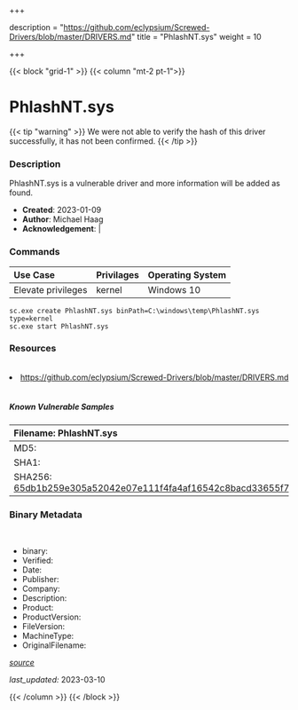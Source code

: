 +++

description = "https://github.com/eclypsium/Screwed-Drivers/blob/master/DRIVERS.md"
title = "PhlashNT.sys"
weight = 10

+++


{{< block "grid-1" >}}
{{< column "mt-2 pt-1">}}




# PhlashNT.sys 


{{< tip "warning" >}}
We were not able to verify the hash of this driver successfully, it has not been confirmed.
{{< /tip >}}




### Description


PhlashNT.sys is a vulnerable driver and more information will be added as found.


- **Created**: 2023-01-09
- **Author**: Michael Haag
- **Acknowledgement**:  | [](https://twitter.com/)

### Commands

| Use Case | Privilages | Operating System | 
|:---- | ---- | ---- |
| Elevate privileges | kernel | Windows 10 |

```
sc.exe create PhlashNT.sys binPath=C:\windows\temp\PhlashNT.sys type=kernel
sc.exe start PhlashNT.sys
```

### Resources
<br>


<li><a href=" https://github.com/eclypsium/Screwed-Drivers/blob/master/DRIVERS.md"> https://github.com/eclypsium/Screwed-Drivers/blob/master/DRIVERS.md</a></li>


<br>


##### Known Vulnerable Samples

| Filename: PhlashNT.sys |
|:---- |
|MD5: <a href="https://www.virustotal.com/gui/file/{&#39;Filename&#39;: &#39;PhlashNT.sys&#39;, &#39;MD5&#39;: &#39;&#39;, &#39;SHA1&#39;: &#39;&#39;, &#39;SHA256&#39;: &#39;65db1b259e305a52042e07e111f4fa4af16542c8bacd33655f753ef642228890&#39;}"></a>|
|SHA1: <a href="https://www.virustotal.com/gui/file/{&#39;Filename&#39;: &#39;PhlashNT.sys&#39;, &#39;MD5&#39;: &#39;&#39;, &#39;SHA1&#39;: &#39;&#39;, &#39;SHA256&#39;: &#39;65db1b259e305a52042e07e111f4fa4af16542c8bacd33655f753ef642228890&#39;}"></a>|
|SHA256: <a href="https://www.virustotal.com/gui/file/{&#39;Filename&#39;: &#39;PhlashNT.sys&#39;, &#39;MD5&#39;: &#39;&#39;, &#39;SHA1&#39;: &#39;&#39;, &#39;SHA256&#39;: &#39;65db1b259e305a52042e07e111f4fa4af16542c8bacd33655f753ef642228890&#39;}">65db1b259e305a52042e07e111f4fa4af16542c8bacd33655f753ef642228890</a>|




### Binary Metadata
<br>

- binary: 
- Verified: 
- Date: 
- Publisher: 
- Company: 
- Description: 
- Product: 
- ProductVersion: 
- FileVersion: 
- MachineType: 
- OriginalFilename: 

[*source*](https://github.com/magicsword-io/LOLDrivers/tree/main/yaml/phlashnt.sys.yml)

*last_updated:* 2023-03-10


{{< /column >}}
{{< /block >}}
